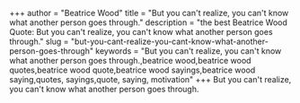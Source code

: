 +++
author = "Beatrice Wood"
title = "But you can't realize, you can't know what another person goes through."
description = "the best Beatrice Wood Quote: But you can't realize, you can't know what another person goes through."
slug = "but-you-cant-realize-you-cant-know-what-another-person-goes-through"
keywords = "But you can't realize, you can't know what another person goes through.,beatrice wood,beatrice wood quotes,beatrice wood quote,beatrice wood sayings,beatrice wood saying,quotes, sayings,quote, saying, motivation"
+++
But you can't realize, you can't know what another person goes through.
